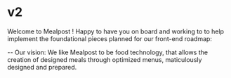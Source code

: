 # v2
Welcome to Mealpost !
Happy to have you on board and working to to help implement the foundational pieces planned for our front-end roadmap:

-- Our vision: We like Mealpost to be food technology, that allows the creation of designed meals through optimized menus, maticulously designed and prepared.
